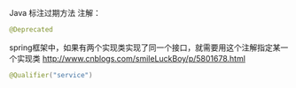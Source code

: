 Java 标注过期方法 注解：  
``` java
@Deprecated

```

spring框架中，如果有两个实现类实现了同一个接口，就需要用这个注解指定某一个实现类
http://www.cnblogs.com/smileLuckBoy/p/5801678.html
``` java
@Qualifier("service")
```

